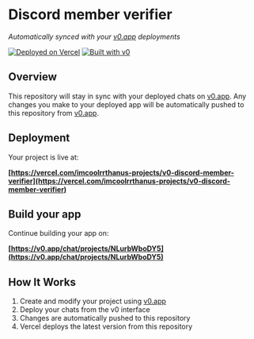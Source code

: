 # Discord member verifier

*Automatically synced with your [v0.app](https://v0.app) deployments*

[![Deployed on Vercel](https://img.shields.io/badge/Deployed%20on-Vercel-black?style=for-the-badge&logo=vercel)](https://vercel.com/imcoolrrthanus-projects/v0-discord-member-verifier)
[![Built with v0](https://img.shields.io/badge/Built%20with-v0.app-black?style=for-the-badge)](https://v0.app/chat/projects/NLurbWboDY5)

## Overview

This repository will stay in sync with your deployed chats on [v0.app](https://v0.app).
Any changes you make to your deployed app will be automatically pushed to this repository from [v0.app](https://v0.app).

## Deployment

Your project is live at:

**[https://vercel.com/imcoolrrthanus-projects/v0-discord-member-verifier](https://vercel.com/imcoolrrthanus-projects/v0-discord-member-verifier)**

## Build your app

Continue building your app on:

**[https://v0.app/chat/projects/NLurbWboDY5](https://v0.app/chat/projects/NLurbWboDY5)**

## How It Works

1. Create and modify your project using [v0.app](https://v0.app)
2. Deploy your chats from the v0 interface
3. Changes are automatically pushed to this repository
4. Vercel deploys the latest version from this repository
